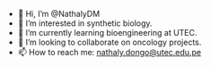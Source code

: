 - 👋 Hi, I’m @NathalyDM
- 👀 I’m interested in synthetic biology. 
- 🌱 I’m currently learning bioengineering at UTEC. 
- 💞️ I’m looking to collaborate on oncology projects. 
- 📫 How to reach me: nathaly.dongo@utec.edu.pe

<!---
NathalyDM/NathalyDM is a ✨ special ✨ repository because its `README.md` (this file) appears on your GitHub profile.
You can click the Preview link to take a look at your changes.
--->
